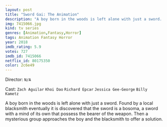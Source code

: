 ```yaml
---
layout: post
title: "Sword Gai: The Animation"
description: "A boy born in the woods is left alone with just a sword. Found by a local blacksmith eventually it is discovered that the sword is a bosoma, a sword with a mind of its own that possess the bearer of the weapon. Then a mysterious group approaches the boy and the blacksmith to offer a solution..."
img: 7415066.jpg
kind: tv series
genres: [Animation,Fantasy,Horror]
tags: Animation Fantasy Horror 
year: 2018
imdb_rating: 5.9
votes: 727
imdb_id: 7415066
netflix_id: 80175350
color: 2c6e49
---
```

Director: `N/A`  

Cast: `Zach Aguilar` `Khoi Dao` `Richard Epcar` `Jessica Gee-George` `Billy Kametz` 

A boy born in the woods is left alone with just a sword. Found by a local blacksmith eventually it is discovered that the sword is a bosoma, a sword with a mind of its own that possess the bearer of the weapon. Then a mysterious group approaches the boy and the blacksmith to offer a solution.